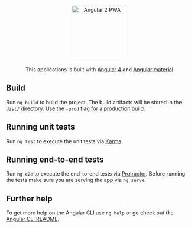 <p align="center">
  <a href="https://angular2-pwa-8efb6.firebaseapp.com">
    <img alt="Angular 2 PWA" title="Angular 2 PWA" src="https://udemy-images.udemy.com/course/750x422/769390_7c69_3.jpg" width="150">
  </a>
</p>
<p align="center">
  This applications is built with <a href="https://cli.angular.io" target="_blank">Angular 4 </a> and  <a href="https://material.angular.io" target="_blank">Angular material </a>
</p>


## Build

Run `ng build` to build the project. The build artifacts will be stored in the `dist/` directory. Use the `-prod` flag for a production build.

## Running unit tests

Run `ng test` to execute the unit tests via [Karma](https://karma-runner.github.io).

## Running end-to-end tests

Run `ng e2e` to execute the end-to-end tests via [Protractor](http://www.protractortest.org/).
Before running the tests make sure you are serving the app via `ng serve`.

## Further help

To get more help on the Angular CLI use `ng help` or go check out the [Angular CLI README](https://github.com/angular/angular-cli/blob/master/README.md).

